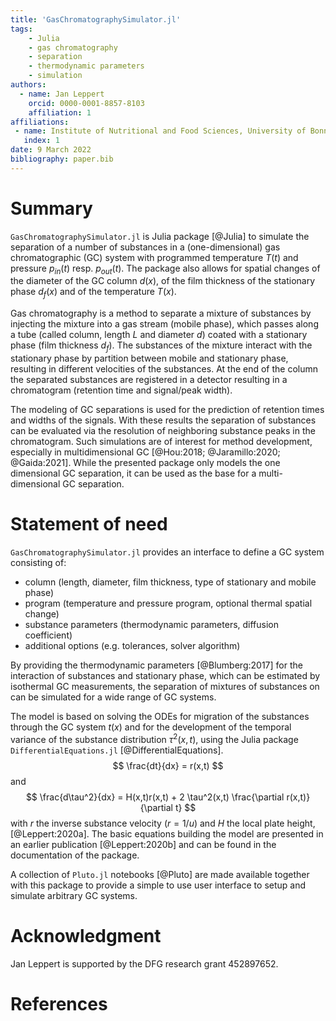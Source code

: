 ```yaml
---
title: 'GasChromatographySimulator.jl'
tags:
	- Julia
	- gas chromatography
	- separation
	- thermodynamic parameters
	- simulation
authors:
  - name: Jan Leppert
    orcid: 0000-0001-8857-8103
    affiliation: 1
affiliations:
 - name: Institute of Nutritional and Food Sciences, University of Bonn
   index: 1
date: 9 March 2022
bibliography: paper.bib
---
```


# Summary
`GasChromatographySimulator.jl` is Julia package [@Julia] to simulate the separation of a number of substances in a (one-dimensional) gas chromatographic (GC) system with programmed temperature $T(t)$ and pressure $p_{in}(t)$ resp. $p_{out}(t)$. The package also allows for spatial changes of the diameter of the GC column $d(x)$, of the film thickness of the stationary phase $d_f(x)$ and of the temperature $T(x)$.

Gas chromatography is a method to separate a mixture of substances by injecting the mixture into a gas stream (mobile phase), which passes along a tube (called column, length $L$ and diameter $d$) coated with a stationary phase (film thickness $d_f$). The substances of the mixture interact with the stationary phase by partition between mobile and stationary phase, resulting in different velocities of the substances. At the end of the column the separated substances are registered in a detector resulting in a chromatogram (retention time and signal/peak width).  

The modeling of GC separations is used for the prediction of retention times and widths of the signals. With these results the separation of substances can be evaluated via the resolution of neighboring substance peaks in the chromatogram.  Such simulations are of interest for method development, especially in multidimensional GC [@Hou:2018; @Jaramillo:2020; @Gaida:2021]. While the presented package only models the one dimensional GC separation, it can be used as the base for a multi-dimensional GC separation.

# Statement of need
`GasChromatographySimulator.jl` provides an interface to define a GC system consisting of: 

- column (length, diameter, film thickness, type of stationary and mobile phase) 
- program (temperature and pressure program, optional thermal spatial change)
- substance parameters (thermodynamic parameters, diffusion coefficient)
- additional options (e.g. tolerances, solver algorithm) 

By providing the thermodynamic parameters [@Blumberg:2017] for the interaction of substances and stationary phase, which can be estimated by isothermal GC measurements, the separation of mixtures of substances on can be simulated for a wide range of GC systems. 

The model is based on solving the ODEs for migration of the substances through the GC system $t(x)$ and for the development of the temporal variance of the substance distribution $\tau^2(x,t)$, using the Julia package `DifferentialEquations.jl` [@DifferentialEquations]. 
$$
\frac{dt}{dx} = r(x,t)
$$
and
$$
\frac{d\tau^2}{dx} = H(x,t)r(x,t) + 2 \tau^2(x,t) \frac{\partial r(x,t)}{\partial t}
$$
with $r$ the inverse substance velocity ($r=1/u$) and $H$ the local plate height, [@Leppert:2020a]. The basic equations building the model are presented in an earlier publication [@Leppert:2020b] and can be found in the documentation of the package.

A collection of `Pluto.jl` notebooks [@Pluto] are made available together with this package to provide a simple to use user interface to setup and simulate arbitrary GC systems.

# Acknowledgment
Jan Leppert is supported by the DFG research grant 452897652.

# References






